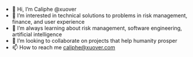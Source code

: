 - 👋 Hi, I’m Caliphe @xuover
- 👀 I’m interested in technical solutions to problems in risk management, finance, and user experience
- 🌱 I’m always learning about risk management, software engineering, artificial intelligence
- 💞️ I’m looking to collaborate on projects that help humanity prosper
- 📫 How to reach me caliphe@xuover.com

<!---
xuover/xuover is a ✨ special ✨ repository because its `README.md` (this file) appears on your GitHub profile.
You can click the Preview link to take a look at your changes.
--->

